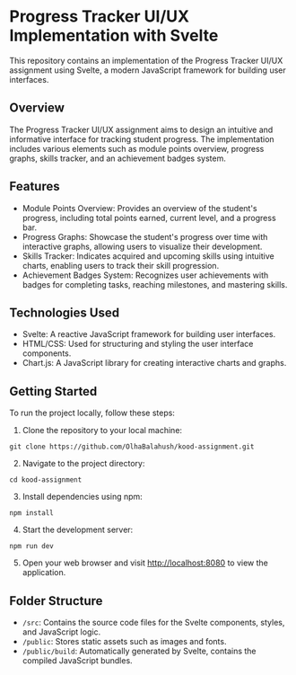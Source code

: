 # Progress Tracker UI/UX Implementation with Svelte

This repository contains an implementation of the Progress Tracker UI/UX assignment using Svelte, a modern JavaScript framework for building user interfaces.

## Overview

The Progress Tracker UI/UX assignment aims to design an intuitive and informative interface for tracking student progress. The implementation includes various elements such as module points overview, progress graphs, skills tracker, and an achievement badges system.

## Features

- Module Points Overview: Provides an overview of the student's progress, including total points earned, current level, and a progress bar.
- Progress Graphs: Showcase the student's progress over time with interactive graphs, allowing users to visualize their development.
- Skills Tracker: Indicates acquired and upcoming skills using intuitive charts, enabling users to track their skill progression.
- Achievement Badges System: Recognizes user achievements with badges for completing tasks, reaching milestones, and mastering skills.

## Technologies Used

- Svelte: A reactive JavaScript framework for building user interfaces.
- HTML/CSS: Used for structuring and styling the user interface components.
- Chart.js: A JavaScript library for creating interactive charts and graphs.

## Getting Started

To run the project locally, follow these steps:

1. Clone the repository to your local machine:

```
git clone https://github.com/OlhaBalahush/kood-assignment.git
```
2. Navigate to the project directory:
```
cd kood-assignment
```
3. Install dependencies using npm:
```
npm install
```
4. Start the development server:
```
npm run dev
```
5. Open your web browser and visit [http://localhost:8080](http://localhost:8080) to view the application.

## Folder Structure

- `/src`: Contains the source code files for the Svelte components, styles, and JavaScript logic.
- `/public`: Stores static assets such as images and fonts.
- `/public/build`: Automatically generated by Svelte, contains the compiled JavaScript bundles.